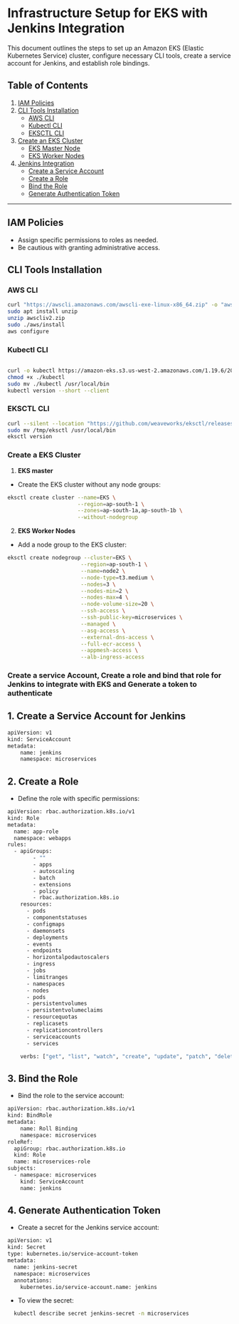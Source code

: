 # Infrastructure Setup for EKS with Jenkins Integration

This document outlines the steps to set up an Amazon EKS (Elastic Kubernetes Service) cluster, configure necessary CLI tools, create a service account for Jenkins, and establish role bindings.

## Table of Contents

1. [IAM Policies](#iam-policies)
2. [CLI Tools Installation](#cli-tools-installation)
   - [AWS CLI](#aws-cli)
   - [Kubectl CLI](#kubectl-cli)
   - [EKSCTL CLI](#eksctl-cli)
3. [Create an EKS Cluster](#create-an-eks-cluster)
   - [EKS Master Node](#eks-master-node)
   - [EKS Worker Nodes](#eks-worker-nodes)
4. [Jenkins Integration](#jenkins-integration)
   - [Create a Service Account](#create-a-service-account)
   - [Create a Role](#create-a-role)
   - [Bind the Role](#bind-the-role)
   - [Generate Authentication Token](#generate-authentication-token)

---

## IAM Policies

- Assign specific permissions to roles as needed.
- Be cautious with granting administrative access.

## CLI Tools Installation

### AWS CLI

```bash
curl "https://awscli.amazonaws.com/awscli-exe-linux-x86_64.zip" -o "awscliv2.zip"
sudo apt install unzip
unzip awscliv2.zip
sudo ./aws/install
aws configure

```

### Kubectl CLI

```bash

curl -o kubectl https://amazon-eks.s3.us-west-2.amazonaws.com/1.19.6/2021-01-05/bin/linux/amd64/kubectl
chmod +x ./kubectl
sudo mv ./kubectl /usr/local/bin
kubectl version --short --client

```

### EKSCTL CLI

```bash
curl --silent --location "https://github.com/weaveworks/eksctl/releases/latest/download/eksctl_$(uname -s)_amd64.tar.gz" | tar xz -C /tmp
sudo mv /tmp/eksctl /usr/local/bin
eksctl version

```

### Create a EKS Cluster

1. **EKS master**

- Create the EKS cluster without any node groups:

```bash
eksctl create cluster --name=EKS \
                      --region=ap-south-1 \
                      --zones=ap-south-1a,ap-south-1b \
                      --without-nodegroup

```

2. **EKS Worker Nodes**

- Add a node group to the EKS cluster:

```bash
eksctl create nodegroup --cluster=EKS \
                       --region=ap-south-1 \
                       --name=node2 \
                       --node-type=t3.medium \
                       --nodes=3 \
                       --nodes-min=2 \
                       --nodes-max=4 \
                       --node-volume-size=20 \
                       --ssh-access \
                       --ssh-public-key=microservices \
                       --managed \
                       --asg-access \
                       --external-dns-access \
                       --full-ecr-access \
                       --appmesh-access \
                       --alb-ingress-access
```

### Create a service Account, Create a role and bind that role for Jenkins to integrate with EKS and Generate a token to authenticate

## 1. Create a Service Account for Jenkins

```bash
apiVersion: v1
kind: ServiceAccount
metadata:
    name: jenkins
    namespace: microservices
```

## 2. Create a Role

- Define the role with specific permissions:

```bash
apiVersion: rbac.authorization.k8s.io/v1
kind: Role
metadata:
  name: app-role
  namespace: webapps
rules:
  - apiGroups:
        - ""
        - apps
        - autoscaling
        - batch
        - extensions
        - policy
        - rbac.authorization.k8s.io
    resources:
      - pods
      - componentstatuses
      - configmaps
      - daemonsets
      - deployments
      - events
      - endpoints
      - horizontalpodautoscalers
      - ingress
      - jobs
      - limitranges
      - namespaces
      - nodes
      - pods
      - persistentvolumes
      - persistentvolumeclaims
      - resourcequotas
      - replicasets
      - replicationcontrollers
      - serviceaccounts
      - services

    verbs: ["get", "list", "watch", "create", "update", "patch", "delete"]

```

## 3. Bind the Role

- Bind the role to the service account:

```bash
apiVersion: rbac.authorization.k8s.io/v1
kind: BindRole
metadata:
    name: Roll Binding
    namespace: microservices
roleRef:
  apiGroup: rbac.authorization.k8s.io
  kind: Role
  name: microservices-role
subjects:
  - namespace: microservices
    kind: ServiceAccount
    name: jenkins
```

## 4. Generate Authentication Token

- Create a secret for the Jenkins service account:

```bash
apiVersion: v1
kind: Secret
type: kubernetes.io/service-account-token
metadata:
  name: jenkins-secret
  namespace: microservices
  annotations:
    kubernetes.io/service-account.name: jenkins
```

- To view the secret:

```bash
  kubectl describe secret jenkins-secret -n microservices
```
